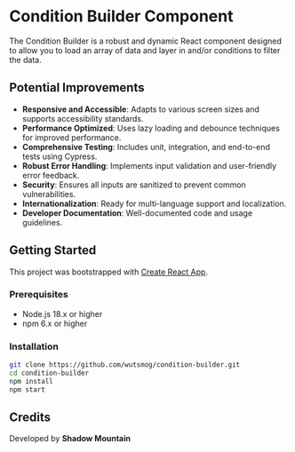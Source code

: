 # Condition Builder Component

The Condition Builder is a robust and dynamic React component designed to allow you to load an array of data and layer in and/or conditions to filter the data. 

## Potential Improvements

- **Responsive and Accessible**: Adapts to various screen sizes and supports accessibility standards.
- **Performance Optimized**: Uses lazy loading and debounce techniques for improved performance.
- **Comprehensive Testing**: Includes unit, integration, and end-to-end tests using Cypress.
- **Robust Error Handling**: Implements input validation and user-friendly error feedback.
- **Security**: Ensures all inputs are sanitized to prevent common vulnerabilities.
- **Internationalization**: Ready for multi-language support and localization.
- **Developer Documentation**: Well-documented code and usage guidelines.

## Getting Started
This project was bootstrapped with [Create React App](https://github.com/facebook/create-react-app).

### Prerequisites

- Node.js 18.x or higher
- npm 6.x or higher

### Installation
```bash
git clone https://github.com/wutsmog/condition-builder.git
cd condition-builder
npm install
npm start
```

## Credits
Developed by **Shadow Mountain**

